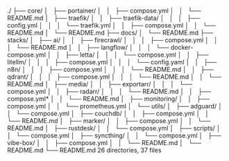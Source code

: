 ./
├── core/
│   ├── portainer/
│   │   ├── compose.yml
│   │   └── README.md
│   ├── traefik/
│   │   ├── traefik-data/
│   │   │   ├── config.yml
│   │   │   └── traefik.yml
│   │   ├── compose.yml
│   │   └── README.md
│   └── README.md
├── docs/
│   └── README.md
├── stacks/
│   ├── ai/
│   │   ├── firecrawl/
│   │   │   ├── compose.yml
│   │   │   └── README.md
│   │   ├── langflow/
│   │   │   └── docker-compose.yml
│   │   ├── letta/
│   │   │   └── compose.yml
│   │   ├── litellm/
│   │   │   ├── compose.yml
│   │   │   └── config.yaml
│   │   ├── n8n/
│   │   │   ├── compose.yml
│   │   │   └── README.md
│   │   ├── qdrant/
│   │   │   ├── compose.yml
│   │   │   └── README.md
│   │   └── README.md
│   ├── media/
│   │   ├── exportarr/
│   │   │   └── compose.yml
│   │   ├── radarr/
│   │   │   └── README.md
│   │   ├── compose.yml*
│   │   └── README.md
│   ├── monitoring/
│   │   ├── compose.yml
│   │   └── prometheus.yml
│   └── utils/
│       ├── adguard/
│       │   └── compose.yml
│       ├── couchdb/
│       │   ├── compose.yml
│       │   └── README.md
│       ├── marker/
│       │   ├── compose.yml
│       │   └── README.md
│       ├── rustdesk/
│       │   └── compose.yml
│       ├── scripts/
│       │   └── compose.yml
│       ├── syncthing/
│       │   └── compose.yml
│       ├── vibe-box/
│       │   ├── compose.yml
│       │   └── README.md
│       └── README.md
└── README.md
26 directories, 37 files

